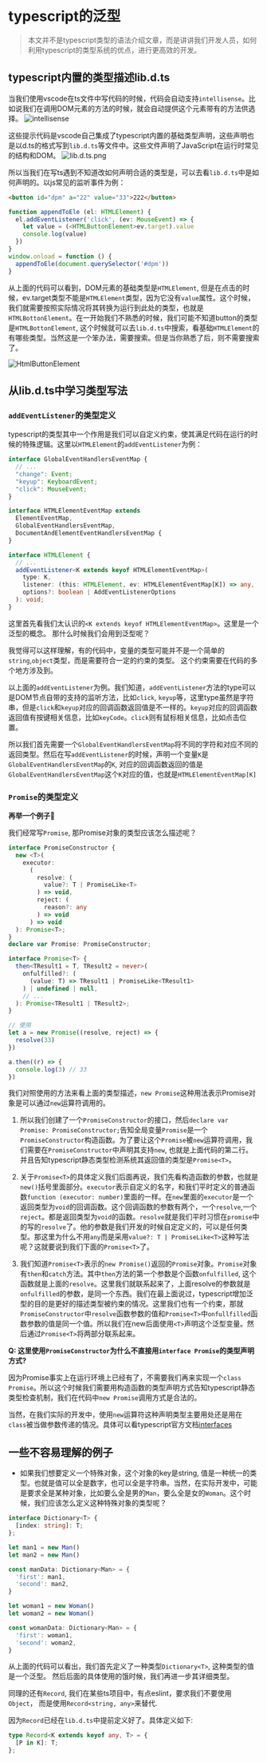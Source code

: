 # typescript的泛型

> 本文并不是typescript类型的语法介绍文章，而是讲讲我们开发人员，如何利用typescript的类型系统的优点，进行更高效的开发。

## typescript内置的类型描述lib.d.ts

当我们使用vscode在ts文件中写代码的时候，代码会自动支持`intellisense`。比如说我们在调用DOM元素的方法的时候，就会自动提供这个元素带有的方法供选择。
![intellisense](https://cdn.jsdelivr.net/gh/towersxu/cdn@latest/snippets/intellisense.png)

这些提示代码是vscode自己集成了typescript内置的基础类型声明，这些声明也是以d.ts的格式写到`lib.d.ts`等文件中。这些文件声明了JavaScript在运行时常见的结构和DOM。
![lib.d.ts.png](https://cdn.jsdelivr.net/gh/towersxu/cdn@latest/snippets/lib.d.ts.png)

所以当我们在写ts遇到不知道改如何声明合适的类型是，可以去看`lib.d.ts`中是如何声明的。以js常见的监听事件为例：

```html
<button id="dpm" a="22" value="33">222</button>
```

```ts
function appendToEle (el: HTMLElement) {
  el.addEventListener('click', (ev: MouseEvent) => {
    let value = (<HTMLButtonElement>ev.target).value
    console.log(value)
  })
}
window.onload = function () {
  appendToEle(document.querySelector('#dpm'))
}
```

从上面的代码可以看到，DOM元素的基础类型是`HTMLElement`, 但是在点击的时候，ev.target类型不能是`HTMLElement`类型，因为它没有`value`属性。这个时候，我们就需要按照实际情况将其转换为运行到此处的类型，也就是`HTMLBottonElement`。在一开始我们不熟悉的时候，我们可能不知道button的类型是`HTMLBottonElement`, 这个时候就可以去`lib.d.ts`中搜索，看基础`HTMLElement`的有哪些类型。当然这是一个笨办法，需要搜索。但是当你熟悉了后，则不需要搜索了。

![HtmlButtonElement](https://cdn.jsdelivr.net/gh/towersxu/cdn@latest/snippets/HtmlButtonElement.png)

## 从lib.d.ts中学习类型写法

### `addEventListener`的类型定义

typescript的类型其中一个作用是我们可以自定义约束，使其满足代码在运行的时候的特殊逻辑。这里以`HTMLElement`的`addEventListener`为例：

```ts
interface GlobalEventHandlersEventMap {
  // ...
  "change": Event;
  "keyup": KeyboardEvent;
  "click": MouseEvent;
}

interface HTMLElementEventMap extends
  ElementEventMap,
  GlobalEventHandlersEventMap,
  DocumentAndElementEventHandlersEventMap {
}

interface HTMLElement {
  // ...
  addEventListener<K extends keyof HTMLElementEventMap>(
    type: K,
    listener: (this: HTMLElement, ev: HTMLElementEventMap[K]) => any, 
    options?: boolean | AddEventListenerOptions
  ): void;
}
```

这里首先看我们太认识的`<K extends keyof HTMLElementEventMap>`。这里是一个泛型的概念。
那什么时候我们会用到泛型呢？

我觉得可以这样理解，有的代码中，变量的类型可能并不是一个简单的`string`,`object`类型，而是需要符合一定的约束的类型。
这个约束需要在代码的多个地方涉及到。

以上面的`addEventListener`为例。我们知道，`addEventListener`方法的type可以是DOM节点自带的支持的监听方法，比如`click`, `keyup`等，这里type虽然是字符串，但是`click`和`keyup`对应的回调函数返回值是不一样的。`keyup`对应的回调函数返回值有按键相关信息，比如`keyCode`。`click`则有鼠标相关信息，比如点击位置。

所以我们首先需要一个`GlobalEventHandlersEventMap`将不同的字符和对应不同的返回类型。然后在写`addEventListener`的时候，声明一个变量`K`是`GlobalEventHandlersEventMap`的`K`, 对应的回调函数返回的值是`GlobalEventHandlersEventMap`这个`K`对应的值，也就是`HTMLElementEventMap[K]`

### `Promise`的类型定义

**再举一个例子🌰**

我们经常写`Promise`, 那Promise对象的类型应该怎么描述呢？

```ts
interface PromiseConstructor {
  new <T>(
    executor: 
      (
        resolve: (
          value?: T | PromiseLike<T>
        ) => void, 
        reject: (
          reason?: any
        ) => void
      ) => void
  ): Promise<T>;
}
declare var Promise: PromiseConstructor;

interface Promise<T> {
  then<TResult1 = T, TResult2 = never>(
    onfulfilled?: (
      (value: T) => TResult1 | PromiseLike<TResult1>
    ) | undefined | null, 
    // ...
  ): Promise<TResult1 | TResult2>;
}

// 使用
let a = new Promise((resolve, reject) => {
  resolve(33)
})

a.then((r) => {
  console.log(3) // 33
})
```

我们对照使用的方法来看上面的类型描述，`new Promise`这种用法表示Promise对象是可以通过`new`运算符调用的。

1. 所以我们创建了一个`PromiseConstructor`的接口，然后`declare var Promise: PromiseConstructor;`告知全局变量`Promise`是一个`PromiseConstructor`构造函数。为了要让这个`Promise`被`new`运算符调用，我们需要在`PromiseConstructor`中声明其支持`new`, 也就是上面代码的第二行。并且告知typescript静态类型检测系统其返回值的类型是`Promise<T>`。

2. 关于`Promise<T>`的具体定义我们后面再说，我们先看构造函数的参数，也就是`new()`括号里面部分。`executor`表示自定义的名字，和我们平时定义的普通函数`function (executor: number)`里面的一样。在`new`里面的`executor`是一个返回类型为`void`的回调函数。这个回调函数的参数有两个，一个`resolve`,一个`reject`。都是返回类型为`void`的函数。`resolve`就是我们平时习惯在`promise`中的写的`resolve`了。他的参数是我们开发的时候自定定义的，可以是任何类型。那这里为什么不用`any`而是采用`value?: T | PromiseLike<T>`这种写法呢？这就要说到我们下面的`Promise<T>`了。

3. 我们知道`Promise<T>`表示的`new Promise()`返回的`Promise`对象。`Promise`对象有`then`和`catch`方法。其中`then`方法的第一个参数是个函数`onfulfilled`, 这个函数就是上面的`resolve`。这里我们就联系起来了，上面resolve的参数就是`onfulfilled`的参数，是同一个东西。我们在最上面说过，typescript增加泛型的目的是更好的描述类型被约束的情况。这里我们也有一个约束，那就`PromiseConstructor`中`resolve`函数参数的值和`Promise<T>`中`onfullfilled`函数参数的值是同一个值。所以我们在new后面使用`<T>`声明这个泛型变量。然后通过`Promise<T>`将两部分联系起来。

**Q: 这里使用`PromiseConstructor`为什么不直接用`interface Promise`的类型声明方式?**

因为Promise事实上在运行环境上已经有了，不需要我们再来实现一个`class Promise`。所以这个时候我们需要用构造函数的类型声明方式告知typescript静态类型检查机制，我们在代码中`new Promise`调用方式是合法的。

当然，在我们实际的开发中，使用`new`运算符这种声明类型主要用处还是用在`class`被当做参数传递的情况。具体可以看typescript官方文档[interfaces](https://www.typescriptlang.org/docs/handbook/interfaces.html)

## 一些不容易理解的例子


- 如果我们想要定义一个特殊对象，这个对象的key是string, 值是一种统一的类型。也就是值可以全是数字，也可以全是字符串。当然，在实际开发中，可能是要求全是某种对象，比如要么全是男的`Man`，要么全是女的`Woman`。这个时候，我们应该怎么定义这种特殊对象的类型呢？

```ts
interface Dictionary<T> {
  [index: string]: T;
};

let man1 = new Man()
let man2 = new Man()

const manData: Dictionary<Man> = {
  'first': man1,
  'second': man2,
}

let woman1 = new Woman()
let woman2 = new Woman()

const womanData: Dictionary<Man> = {
  'first': woman1,
  'second': woman2,
}
```

从上面的代码可以看出，我们首先定义了一种类型`Dictionary<T>`, 这种类型的值是一个泛型。
然后后面的具体使用的饿时候，我们再进一步其详细类型。

同理的还有`Record`, 我们在某些ts项目中，有点eslint，要求我们不要使用`Object`， 而是使用`Record<string, any>`来替代.

因为`Record`已经在`lib.d.ts`中提前定义好了。具体定义如下:

```ts
type Record<K extends keyof any, T> = {
  [P in K]: T;
};
```


